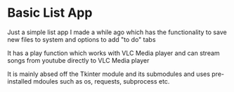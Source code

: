 # Basic List App
Just a simple list app I made a while ago which has the functionality to save 
new files to system and options to add "to do" tabs

It has a play function which works with VLC Media player and can stream songs from youtube directly to VLC Media player

It is mainly absed off the Tkinter module and its submodules and uses pre-installed mdoules such as os, requests, subprocess etc.
